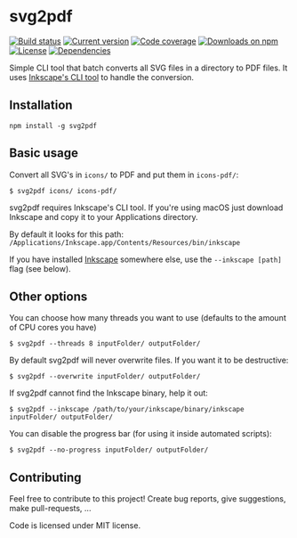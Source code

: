 # svg2pdf

[![Build status](https://img.shields.io/travis/Savjee/svg2pdf.svg?style=flat-square)](https://travis-ci.org/Savjee/google-sheets-wrapper)
[![Current version](https://img.shields.io/github/package-json/v/savjee/svg2pdf.svg?style=flat-square)](https://www.npmjs.com/package/svg2pdf)
[![Code coverage](https://img.shields.io/coveralls/github/Savjee/svg2pdf.svg?style=flat-square)]()
[![Downloads on npm](https://img.shields.io/npm/dt/svg2pdf.svg?style=flat-square)](https://www.npmjs.com/package/svg2pdf)
[![License](https://img.shields.io/npm/l/svg2pdf.svg?style=flat-square)](/LICENSE)
[![Dependencies](https://img.shields.io/david/savjee/svg2pdf.svg?style=flat-square)](https://www.npmjs.com/package/svg2pdf)


Simple CLI tool that batch converts all SVG files in a directory to PDF files.
It uses [Inkscape's CLI tool](https://inkscape.org/sk/doc/inkscape-man.html) to handle the conversion.

## Installation
```
npm install -g svg2pdf
```

## Basic usage

Convert all SVG's in `icons/` to PDF and put them in `icons-pdf/`:

```
$ svg2pdf icons/ icons-pdf/
```

svg2pdf requires Inkscape's CLI tool. If you're using macOS just download Inkscape and copy it to your Applications directory.

By default it looks for this path: `/Applications/Inkscape.app/Contents/Resources/bin/inkscape`

If you have installed [Inkscape](https://inkscape.org/en/) somewhere else, use the `--inkscape [path]` flag (see below).

## Other options
You can choose how many threads you want to use (defaults to the amount of CPU cores you have)

```
$ svg2pdf --threads 8 inputFolder/ outputFolder/
```

By default svg2pdf will never overwrite files. If you want it to be destructive:
```
$ svg2pdf --overwrite inputFolder/ outputFolder/
```


If svg2pdf cannot find the Inkscape binary, help it out:
```
$ svg2pdf --inkscape /path/to/your/inkscape/binary/inkscape inputFolder/ outputFolder/
```


You can disable the progress bar (for using it inside automated scripts):
```
$ svg2pdf --no-progress inputFolder/ outputFolder/
```


## Contributing
Feel free to contribute to this project! Create bug reports, give suggestions, make pull-requests, ...

Code is licensed under MIT license.